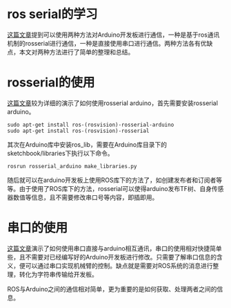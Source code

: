 # ros serial的学习


[这篇文章](https://blog.csdn.net/weixin_43046653/article/details/84334529)提到可以使用两种方法对Arduino开发板进行通信，一种是基于ros通讯机制的rosserial进行通信，一种是直接使用串口进行通信。两种方法各有优缺点，本文对两种方法进行了简单的整理和总结。

<!--more-->

# rosserial的使用

[这篇文章](https://blog.csdn.net/qq_38441692/article/details/97814194)较为详细的演示了如何使用rosserial arduino，首先需要安装rosserial arduino。

```
sudo apt-get install ros-(rosvision)-rosserial-arduino
sudo apt-get install ros-(rosvision)-rosserial
```

其次在Arduino库中安装ros_lib，需要在Arduino库目录下的sketchbook/libraries下执行以下命令。

```
rosrun rosserial_arduino make_libraries.py
```

随后就可以在arduino开发板上使用ROS库下的方法了，如创建发布者和订阅者等等。由于使用了ROS库下的方法，rosserial可以使得arduino发布TF树、自身传感器数值等信息，且不需要修改串口号等内容，即插即用。

# 串口的使用

[这篇文章](https://blog.csdn.net/u014695839/article/details/81209082)演示了如何使用串口直接与arduino相互通讯，串口的使用相对快捷简单些，且不需要对已经编写好的Arduino开发板进行修改。只需要了解串口信息的含义，便可以通过串口实现机械臂的控制。缺点就是需要对ROS系统的消息进行整理，转化为字符串传输给开发板。

ROS与Arduino之间的通信相对简单，更为重要的是如何获取、处理两者之间的信息。

